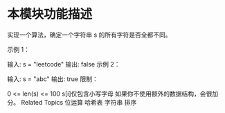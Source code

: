 # 本模块功能描述

实现一个算法，确定一个字符串 s 的所有字符是否全都不同。

示例 1：

输入: s = "leetcode"
输出: false
示例 2：

输入: s = "abc"
输出: true
限制：

0 <= len(s) <= 100
s[i]仅包含小写字母
如果你不使用额外的数据结构，会很加分。
Related Topics
位运算
哈希表
字符串
排序
